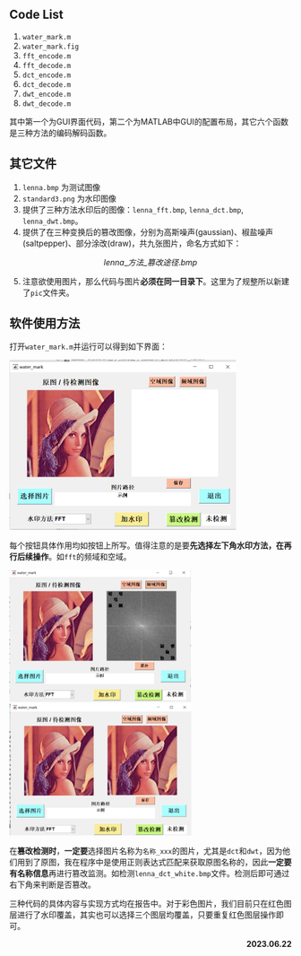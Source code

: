 ## Code List

1. `water_mark.m`
2. `water_mark.fig`
3. `fft_encode.m`
4. `fft_decode.m`
5. `dct_encode.m`
6. `dct_decode.m`
7. `dwt_encode.m`
8. `dwt_decode.m`

其中第一个为GUI界面代码，第二个为MATLAB中GUI的配置布局，其它六个函数是三种方法的编码解码函数。

## 其它文件

1. `lenna.bmp` 为测试图像
2. `standard3.png` 为水印图像
3. 提供了三种方法水印后的图像：`lenna_fft.bmp`, `lenna_dct.bmp`, `lenna_dwt.bmp`。
4. 提供了在三种变换后的篡改图像，分别为高斯噪声(gaussian)、椒盐噪声(saltpepper)、部分涂改(draw)，共九张图片，命名方式如下：

$$
lenna\_方法\_篡改途径.bmp
$$

5. 注意欲使用图片，那么代码与图片**必须在同一目录下**。这里为了规整所以新建了`pic`文件夹。

## 软件使用方法

打开`water_mark.m`并运行可以得到如下界面：

<img src="fig/image-20230621223603313.png" alt="image-20230621223603313" style="zoom:50%;" />

每个按钮具体作用均如按钮上所写。值得注意的是要**先选择左下角水印方法，在再行后续操作**。如`fft`的频域和空域。

<img src="fig/image-20230621225742959.png" alt="image-20230621225742959" style="zoom:40%;" /><img src="fig/image-20230621225755346.png" alt="image-20230621225755346" style="zoom:40%;" />

在**篡改检测时**，**一定要**选择图片名称为`名称_xxx`的图片，尤其是`dct`和`dwt`，因为他们用到了原图，我在程序中是使用正则表达式匹配来获取原图名称的，因此**一定要有名称信息**再进行篡改监测。如检测`lenna_dct_white.bmp`文件。检测后即可通过右下角来判断是否篡改。

三种代码的具体内容与实现方式均在报告中。对于彩色图片，我们目前只在红色图层进行了水印覆盖，其实也可以选择三个图层均覆盖，只要重复红色图层操作即可。


<p align="right"><strong>2023.06.22</strong>

